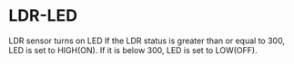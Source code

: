 # LDR-LED
LDR sensor turns on LED
If the LDR status is greater than or equal to 300, LED is set to HIGH(ON).
If it is below 300, LED is set to LOW(OFF).
